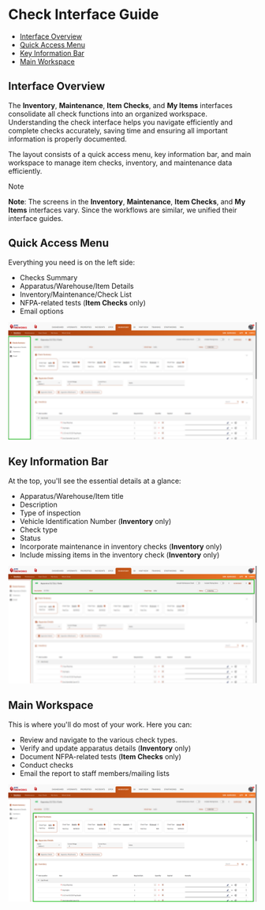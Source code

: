# Check Interface Guide

- [Interface Overview](#interface-overview)
- [Quick Access Menu](#quick-access-menu)
- [Key Information Bar](#key-information-bar)
- [Main Workspace](#main-workspace)

## Interface Overview

The **Inventory**, **Maintenance**, **Item Checks**, and **My Items** interfaces consolidate all check functions into an organized workspace. Understanding the check interface helps you navigate efficiently and complete checks accurately, saving time and ensuring all important information is properly documented.

The layout consists of a quick access menu, key information bar, and main workspace to manage item checks, inventory, and maintenance data efficiently.

> [!NOTE]
> **Note**: The screens in the **Inventory**, **Maintenance**, **Item Checks**, and **My Items** interfaces vary. Since the workflows are similar, we unified their interface guides.

## Quick Access Menu

Everything you need is on the left side:

- Checks Summary
- Apparatus/Warehouse/Item Details
- Inventory/Maintenance/Check List
- NFPA-related tests (**Item Checks** only)
- Email options

![image-20250209-100415.png](./attachments/image-20250209-100415.png)

## Key Information Bar

At the top, you'll see the essential details at a glance:

- Apparatus/Warehouse/Item title
- Description
- Type of inspection
- Vehicle Identification Number (**Inventory** only)
- Check type
- Status
- Incorporate maintenance in inventory checks (**Inventory** only)
- Include missing items in the inventory check (**Inventory** only)

![image-20250209-095909.png](./attachments/image-20250209-095909.png)

## Main Workspace

This is where you'll do most of your work. Here you can:

- Review and navigate to the various check types.
- Verify and update apparatus details (**Inventory** only)
- Document NFPA-related tests (**Item Checks** only)
- Conduct checks
- Email the report to staff members/mailing lists

![image-20250209-101111.png](./attachments/image-20250209-101111.png)